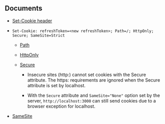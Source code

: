 ## Documents

- [Set-Cookie header](https://developer.mozilla.org/en-US/docs/Web/HTTP/Reference/Headers/Set-Cookie)

- `Set-Cookie: refreshToken=<new refreshToken>; Path=/; HttpOnly; Secure; SameSite=Strict`

  - [Path](https://developer.mozilla.org/en-US/docs/Web/HTTP/Reference/Headers/Set-Cookie#pathpath-value)

  - [HttpOnly](https://developer.mozilla.org/en-US/docs/Web/HTTP/Reference/Headers/Set-Cookie#httponly)

  - [Secure](https://developer.mozilla.org/en-US/docs/Web/HTTP/Reference/Headers/Set-Cookie#secure)

    - Insecure sites (http:) cannot set cookies with the Secure attribute. The https: requirements are ignored when the Secure attribute is set by localhost.

    - With the `Secure` attribute and `SameSite="None"` option set by the server, `http://localhost:3000` can still send cookies due to a browser exception for localhost.

- [SameSite](https://developer.mozilla.org/en-US/docs/Web/HTTP/Reference/Headers/Set-Cookie#samesitesamesite-value)
